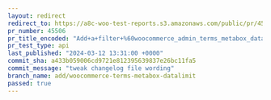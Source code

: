 ```yaml
---
layout: redirect
redirect_to: https://a8c-woo-test-reports.s3.amazonaws.com/public/pr/45506/api/index.html
pr_number: 45506
pr_title_encoded: "Add+a+filter+%60woocommerce_admin_terms_metabox_datalimit%60+to+change+the+data-limit+value+for+the+attributes+term+box"
pr_test_type: api
last_published: "2024-03-12 13:31:00 +0000"
commit_sha: a433b059006cd9721e812395639837e26bc11fa5
commit_message: "tweak changelog file wording"
branch_name: add/woocommerce-terms-metabox-datalimit
passed: true
---
```

